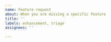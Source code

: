 ```yaml
---
name: Feature request
about: When you are missing a specific feature
title: ''
labels: enhancement, triage
assignees: ''

---
```


